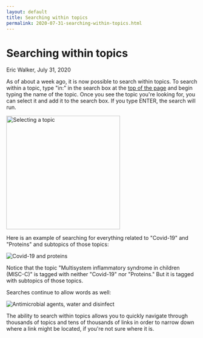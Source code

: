 ```yaml
---
layout: default
title: Searching within topics
permalink: 2020-07-31-searching-within-topics.html
---
```


# Searching within topics
<byline>Eric Walker, July 31, 2020</byline>

As of about a week ago, it is now possible to search within topics.  To search within a topic, type "in:" in the search box at the [top of the page](https://digraph.app/) and begin typing the name of the topic.  Once you see the topic you're looking for, you can select it and add it to the search box.  If you type ENTER, the search will run.

<img class="screenshot" style="width: 300px!important" alt="Selecting a topic" src="https://user-images.githubusercontent.com/760949/89087565-f259bb00-d351-11ea-8b08-16fa457d098d.png">

Here is an example of searching for everything related to "Covid-19" and "Proteins" and subtopics of those topics:

<img class="screenshot" alt="Covid-19 and proteins" src="https://user-images.githubusercontent.com/760949/89083189-6b0a4880-d34d-11ea-9b30-cfed97ced094.png">

Notice that the topic "Multisystem inflammatory syndrome in children (MISC-C)" is tagged with neither "Covid-19" nor "Proteins."  But it is tagged with subtopics of those topics.

Searches continue to allow words as well:

<img class="screenshot" alt="Antimicrobial agents, water and disinfect" src="https://user-images.githubusercontent.com/760949/89086724-e3253e00-d34e-11ea-8540-3a6c4867a550.png">

The ability to search within topics allows you to quickly navigate through thousands of topics and tens of thousands of links in order to narrow down where a link might be located, if you're not sure where it is.
